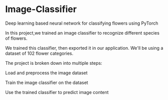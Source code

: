 # Image-Classifier
Deep learning based neural network for classifying flowers using PyTorch 

In this project,we trained an image classifier to recognize different species of flowers. 

We trained this classifier, then exported it in our application. We'll be using a dataset of 102 flower categories.

The project is broken down into multiple steps:

Load and preprocess the image dataset

Train the image classifier on the dataset

Use the trained classifier to predict image content
